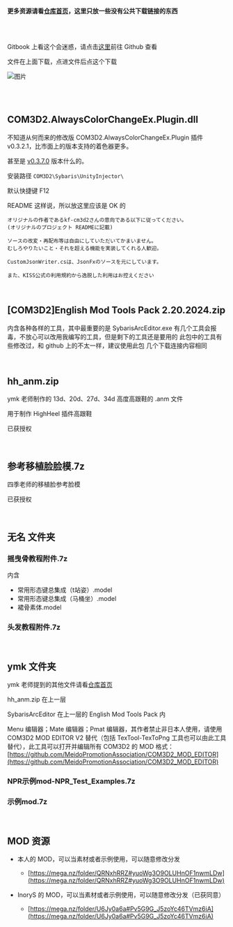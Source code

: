 **更多资源请看[仓库首页](https://github.com/MeidoPromotionAssociation/COM3D2_Simple_MOD_Guide_Chinese)，这里只放一些没有公共下载链接的东西**

<br>
<br>

Gitbook 上看这个会迷惑，请点击[这里](https://github.com/MeidoPromotionAssociation/COM3D2_Simple_MOD_Guide_Chinese/tree/main/%E7%B4%A0%E6%9D%90%E5%8C%85)前往 Github 查看

文件在上面下载，点进文件后点这个下载

![图片](https://github.com/user-attachments/assets/eaf1f4e6-6fc4-49c6-8cc7-546eb230af2e)

<br>
<br>


## COM3D2.AlwaysColorChangeEx.Plugin.dll

不知道从何而来的修改版 COM3D2.AlwaysColorChangeEx.Plugin 插件 v0.3.2.1，比市面上的版本支持的着色器更多。

甚至是 [v0.3.7.0](https://github.com/mirabarukaso/AlwaysColorChangeEx/releases) 版本什么的。

安装路径 `COM3D2\Sybaris\UnityInjector\`

默认快捷键 F12

README 这样说，所以放这里应该是 OK 的

```
オリジナルの作者であるkf-cm3d2さんの意向である以下に従ってください。
(オリジナルのプロジェクト READMEに記載)

ソースの改変・再配布等は自由にしていただいてかまいません。  
むしろやりたいこと・それを超える機能を実装してくれる人歓迎。  

CustomJsonWriter.csは、JsonFxのソースを元にしています。

また、KISS公式の利用規約から逸脱した利用はお控えください
```

<br>

## [COM3D2]English Mod Tools Pack 2.20.2024.zip

内含各种各样的工具，其中最重要的是 SybarisArcEditor.exe
有几个工具会报毒，不放心可以改用我编写的工具，但是剩下的工具还是要用的
此包中的工具有些修改过，和 github 上的不太一样，建议使用此包
几个下载连接内容相同

<br>


## hh_anm.zip

ymk 老师制作的 13d、20d、27d、34d 高度高跟鞋的 .anm 文件

用于制作 HighHeel 插件高跟鞋

已获授权


<br>

## 参考移植脸脸模.7z

四季老师的移植脸参考脸模

已获授权


<br>

## 无名 文件夹

### 摇曳骨教程附件.7z

内含

- 常用形态键总集成（t站姿）.model
- 常用形态键总集成（马桶坐）.model
- 裙骨素体.model

### 头发教程附件.7z

<br>


## ymk 文件夹

 ymk 老师提到的其他文件请看[仓库首页](https://github.com/MeidoPromotionAssociation/COM3D2_Simple_MOD_Guide_Chinese)
 
 hh_anm.zip 在上一层
 
 SybarisArcEditor 在上一层的 English Mod Tools Pack 内
 
 Menu 编辑器；Mate 编辑器；Pmat 编辑器，其作者禁止非日本人使用，请使用 COM3D2 MOD EDITOR V2 替代（包括 TexTool-TexToPng 工具也可以由此工具替代），此工具可以打开并编辑所有 COM3D2 的 MOD 格式：[https://github.com/MeidoPromotionAssociation/COM3D2_MOD_EDITOR](https://github.com/MeidoPromotionAssociation/COM3D2_MOD_EDITOR)

### NPR示例mod-NPR_Test_Examples.7z

### 示例mod.7z

<br>




## MOD 资源

 - 本人的 MOD，可以当素材或者示例使用，可以随意修改分发
   - [https://mega.nz/folder/QRNxhRRZ#yuoWg3O9OLUHnOF1nwmLDw](https://mega.nz/folder/QRNxhRRZ#yuoWg3O9OLUHnOF1nwmLDw)

 - InoryS 的 MOD，可以当素材或者示例使用，可以随意修改分发（已获同意）
   - [https://mega.nz/folder/U6Jy0a6a#Pv5G9G_J5zoYc46TVmz6iA](https://mega.nz/folder/U6Jy0a6a#Pv5G9G_J5zoYc46TVmz6iA)

